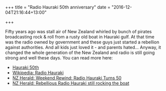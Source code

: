 +++
title = "Radio Hauraki 50th anniversary"
date = "2016-12-04T21:16:44+13:00"

+++

Fifty years ago was stall air of New Zealand whirled by bunch of pirates broadcasting rock & roll from a rusty old boat in Hauraki gulf. At that time was the radio owned by government and these guys just started a rebellion against authorities. And all kids just loved it - and parents hated... Anyway, it changed the whole generation of the New Zealand and radio is still going strong and well these days. You can read more here:

* [Hauraki 50th](http://www.hauraki.co.nz/hauraki-50th/ "Hauraki 50th")
* [Wikipedia: Radio Hauraki](https://en.wikipedia.org/wiki/Radio_Hauraki "Wikipedia: Radio Hauraki")
* [NZ Herald: Weekend Rewind: Radio Hauraki Turns 50](http://www.nzherald.co.nz/entertainment/news/article.cfm?c_id=1501119&objectid=11759137 "NZ Herald: Weekend Rewind: Radio Hauraki Turns 50")
* [NZ Herald: Rebellious Radio Hauraki still rocking the boat](http://www.nzherald.co.nz/entertainment/news/article.cfm?c_id=1501119&objectid=11759146 "NZ Herald: Matt Heath: Rebellious Radio Hauraki still rocking the boat")
